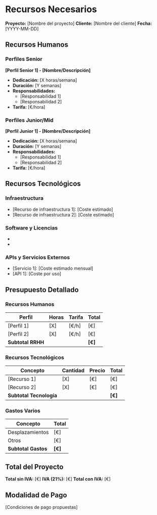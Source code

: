 # Recursos Necesarios

**Proyecto:** [Nombre del proyecto]
**Cliente:** [Nombre del cliente]
**Fecha:** [YYYY-MM-DD]

## Recursos Humanos

### Perfiles Senior
**[Perfil Senior 1] - [Nombre/Descripción]**
- **Dedicación:** [X horas/semana]
- **Duración:** [Y semanas]
- **Responsabilidades:**
  - [Responsabilidad 1]
  - [Responsabilidad 2]
- **Tarifa:** [€/hora]

### Perfiles Junior/Mid
**[Perfil Junior 1] - [Nombre/Descripción]**
- **Dedicación:** [X horas/semana]
- **Duración:** [Y semanas]
- **Responsabilidades:**
  - [Responsabilidad 1]
  - [Responsabilidad 2]
- **Tarifa:** [€/hora]

## Recursos Tecnológicos

### Infraestructura
- [Recurso de infraestructura 1]: [Coste estimado]
- [Recurso de infraestructura 2]: [Coste estimado]

### Software y Licencias
- [Software 1]: [Coste]
- [Licencia 1]: [Coste]

### APIs y Servicios Externos
- [Servicio 1]: [Coste estimado mensual]
- [API 1]: [Coste por uso]

## Presupuesto Detallado

### Recursos Humanos
| Perfil | Horas | Tarifa | Total |
|--------|-------|--------|-------|
| [Perfil 1] | [X] | [€/h] | [€] |
| [Perfil 2] | [X] | [€/h] | [€] |
| **Subtotal RRHH** | | | **[€]** |

### Recursos Tecnológicos
| Concepto | Cantidad | Precio | Total |
|----------|----------|--------|-------|
| [Recurso 1] | [X] | [€] | [€] |
| [Recurso 2] | [X] | [€] | [€] |
| **Subtotal Tecnología** | | | **[€]** |

### Gastos Varios
| Concepto | Total |
|----------|-------|
| Desplazamientos | [€] |
| Otros | [€] |
| **Subtotal Gastos** | **[€]** |

## Total del Proyecto
**Total sin IVA:** [€]
**IVA (21%):** [€]
**Total con IVA:** [€]

## Modalidad de Pago
[Condiciones de pago propuestas]